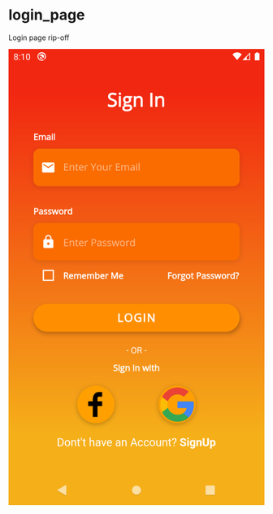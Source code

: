 # login_page

Login page rip-off

![Alt text](assets/screenshots/screenshot.png?raw=true "Screenshot")